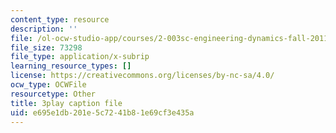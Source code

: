 ```yaml
---
content_type: resource
description: ''
file: /ol-ocw-studio-app/courses/2-003sc-engineering-dynamics-fall-2011/e695e1db201e5c7241b81e69cf3e435a_YZ9y4zcfCPs.srt
file_size: 73298
file_type: application/x-subrip
learning_resource_types: []
license: https://creativecommons.org/licenses/by-nc-sa/4.0/
ocw_type: OCWFile
resourcetype: Other
title: 3play caption file
uid: e695e1db-201e-5c72-41b8-1e69cf3e435a
---
```

